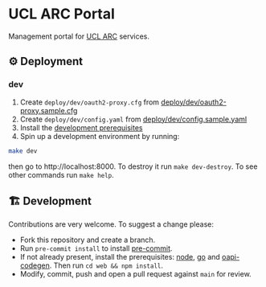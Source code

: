 # UCL ARC Portal

Management portal for [UCL ARC](https://www.ucl.ac.uk/advanced-research-computing/)
services.

## ⚙️ Deployment

### dev

1. Create `deploy/dev/oauth2-proxy.cfg` from [deploy/dev/oauth2-proxy.sample.cfg](./deploy/dev/oauth2-proxy.sample.cfg)
1. Create `deploy/dev/config.yaml` from [deploy/dev/config.sample.yaml](./deploy/dev/config.sample.yaml)
1. Install the [development prerequisites](#dev-prerequisites)
1. Spin up a development environment by running:

```bash
make dev
```

then go to http://localhost:8000. To destroy it run `make dev-destroy`. To see other commands run `make help`.

## 🏗️ Development

Contributions are very welcome. To suggest a change please:

- Fork this repository and create a branch.
- Run `pre-commit install` to install [pre-commit](https://pre-commit.com/).
- If not already present, install the <a id='dev-prerequisites'>prerequisites</a>: [node](https://nodejs.org/en/download), [go](https://go.dev/doc/install) and [oapi-codegen](https://github.com/oapi-codegen/oapi-codegen). Then run `cd web && npm install`.
- Modify, commit, push and open a pull request against `main` for review.
